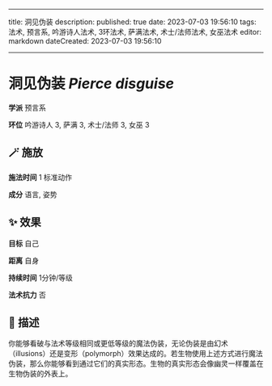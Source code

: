 
---
title: 洞见伪装
description: 
published: true
date: 2023-07-03 19:56:10
tags: 法术, 预言系, 吟游诗人法术, 3环法术, 萨满法术, 术士/法师法术, 女巫法术
editor: markdown
dateCreated: 2023-07-03 19:56:10

---

# **洞见伪装** *Pierce disguise*

**学派** 预言系 

**环位** 吟游诗人 3, 萨满 3, 术士/法师 3, 女巫 3

## 🪄 施放

**施法时间** 1 标准动作

**成分** 语言, 姿势

## ✨ 效果 

**目标** 自己 

**距离** 自身  

**持续时间** 1分钟/等级 

**法术抗力** 否

## 📖 描述

你能够看破与法术等级相同或更低等级的魔法伪装，无论伪装是由幻术（illusions）还是变形（polymorph）效果达成的。若生物使用上述方式进行魔法伪装，那么你能够看到通过它们的真实形态。生物的真实形态会像幽灵一样覆盖在生物伪装的外表上。
    